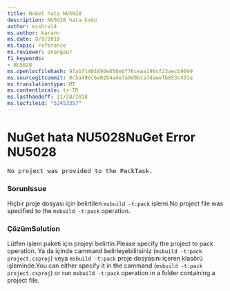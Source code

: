 ```yaml
---
title: NuGet hata NU5028
description: NU5028 hata kodu
author: mishra14
ms.author: karann
ms.date: 8/8/2018
ms.topic: reference
ms.reviewer: anangaur
f1_keywords:
- NU5028
ms.openlocfilehash: 97ab71401890e650ebf76ceaa190cf23aecb9699
ms.sourcegitcommit: 0c5a49ec6e0254a4e7a9d8bca7daeefb853c433a
ms.translationtype: MT
ms.contentlocale: tr-TR
ms.lasthandoff: 11/28/2018
ms.locfileid: "52453357"
---
```

# <a name="nuget-error-nu5028"></a><span data-ttu-id="3a52e-103">NuGet hata NU5028</span><span class="sxs-lookup"><span data-stu-id="3a52e-103">NuGet Error NU5028</span></span>
<pre>No project was provided to the PackTask.</pre>

### <a name="issue"></a><span data-ttu-id="3a52e-104">Sorun</span><span class="sxs-lookup"><span data-stu-id="3a52e-104">Issue</span></span>

<span data-ttu-id="3a52e-105">Hiçbir proje dosyası için belirtilen `msbuild -t:pack` işlemi.</span><span class="sxs-lookup"><span data-stu-id="3a52e-105">No project file was specified to the `msbuild -t:pack` operation.</span></span>


### <a name="solution"></a><span data-ttu-id="3a52e-106">Çözüm</span><span class="sxs-lookup"><span data-stu-id="3a52e-106">Solution</span></span>

<span data-ttu-id="3a52e-107">Lütfen işlem paketi için projeyi belirtin.</span><span class="sxs-lookup"><span data-stu-id="3a52e-107">Please specify the project to pack operation.</span></span>  <span data-ttu-id="3a52e-108">Ya da içinde cammand belirleyebilirsiniz (`msbuild -t:pack project.csproj`) veya `msbuild -t:pack` proje dosyasını içeren klasörü işleminde.</span><span class="sxs-lookup"><span data-stu-id="3a52e-108">You can either specify it in the cammand (`msbuild -t:pack project.csproj`) or run `msbuild -t:pack` operation in a folder containing a project file.</span></span>

